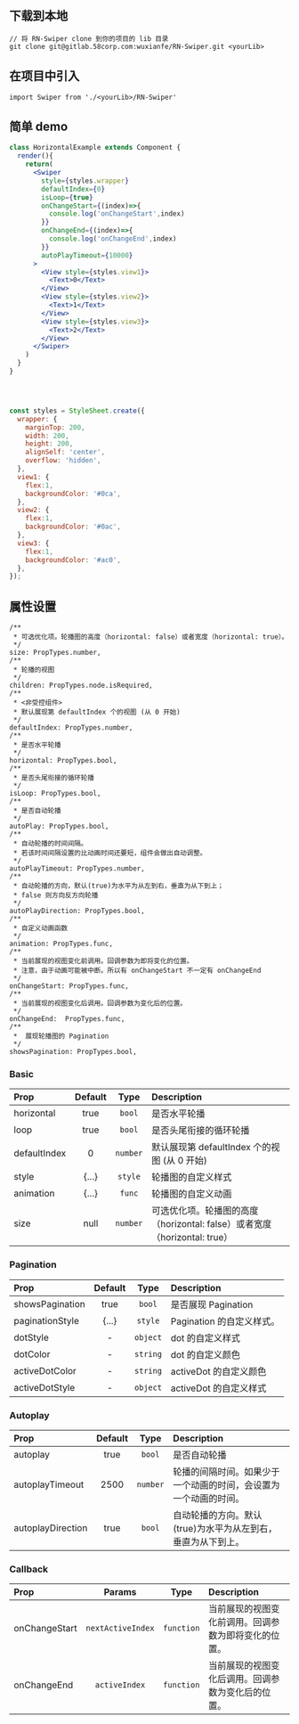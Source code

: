 ## 下载到本地


```
// 将 RN-Swiper clone 到你的项目的 lib 目录
git clone git@gitlab.58corp.com:wuxianfe/RN-Swiper.git <yourLib>
```
## 在项目中引入

```
import Swiper from './<yourLib>/RN-Swiper'
```

## 简单 demo

```jsx harmony
class HorizontalExample extends Component {
  render(){
    return(
      <Swiper
        style={styles.wrapper}
        defaultIndex={0}
        isLoop={true}
        onChangeStart={(index)=>{
          console.log('onChangeStart',index)
        }}
        onChangeEnd={(index)=>{
          console.log('onChangeEnd',index)
        }}
        autoPlayTimeout={10000}
      >
        <View style={styles.view1}>
          <Text>0</Text>
        </View>
        <View style={styles.view2}>
          <Text>1</Text>
        </View>
        <View style={styles.view3}>
          <Text>2</Text>
        </View>
      </Swiper>
    )
  }
}




const styles = StyleSheet.create({
  wrapper: {
    marginTop: 200,
    width: 200,
    height: 200,
    alignSelf: 'center',
    overflow: 'hidden',
  },
  view1: {
    flex:1,
    backgroundColor: '#0ca',
  },
  view2: {
    flex:1,
    backgroundColor: '#0ac',
  },
  view3: {
    flex:1,
    backgroundColor: '#ac0',
  },
});
```

## 属性设置


    /**
     * 可选优化项。轮播图的高度（horizontal: false）或者宽度（horizontal: true）。
     */
    size: PropTypes.number,
    /**
     * 轮播的视图
     */
    children: PropTypes.node.isRequired,
    /**
     * <非受控组件>
     * 默认展现第 defaultIndex 个的视图 (从 0 开始)
     */
    defaultIndex: PropTypes.number,
    /**
     * 是否水平轮播
     */
    horizontal: PropTypes.bool,
    /**
     * 是否头尾衔接的循环轮播
     */
    isLoop: PropTypes.bool,
    /**
     * 是否自动轮播
     */
    autoPlay: PropTypes.bool,
    /**
     * 自动轮播的时间间隔。
     * 若该时间间隔设置的比动画时间还要短，组件会做出自动调整。
     */
    autoPlayTimeout: PropTypes.number,
    /**
     * 自动轮播的方向，默认(true)为水平为从左到右，垂直为从下到上；
     * false 则方向反方向轮播
     */
    autoPlayDirection: PropTypes.bool,
    /**
     * 自定义动画函数
     */
    animation: PropTypes.func,
    /**
     * 当前展现的视图变化前调用。回调参数为即将变化的位置。
     * 注意，由于动画可能被中断。所以有 onChangeStart 不一定有 onChangeEnd
     */
    onChangeStart: PropTypes.func,
    /**
     * 当前展现的视图变化后调用。回调参数为变化后的位置。
     */
    onChangeEnd:  PropTypes.func,
    /**
     *  展现轮播图的 Pagination
     */
    showsPagination: PropTypes.bool,
    
### Basic

| Prop  | Default  | Type | Description |
| :------------ |:---------------:| :---------------:| :-----|
| horizontal | true | `bool` | 是否水平轮播 |
| loop | true | `bool` | 是否头尾衔接的循环轮播 |
| defaultIndex | 0 | `number` | 默认展现第 defaultIndex 个的视图 (从 0 开始) |
| style | {...} | `style` | 轮播图的自定义样式 |
| animation | {...} | `func` | 轮播图的自定义动画 |
| size | null | `number` | 可选优化项。轮播图的高度（horizontal: false）或者宽度（horizontal: true）|

### Pagination

| Prop  | Default  | Type | Description |
| :------------ |:---------------:| :---------------:| :-----|
| showsPagination | true | `bool` | 是否展现 Pagination |
| paginationStyle | {...} | `style` | Pagination 的自定义样式。 |
| dotStyle | - | `object` | dot 的自定义样式 |
| dotColor | - | `string` | dot 的自定义颜色 |
| activeDotColor | - | `string` | activeDot 的自定义颜色 |
| activeDotStyle | - | `object` | activeDot 的自定义样式 |

### Autoplay

| Prop  | Default  | Type | Description |
| :------------ |:---------------:| :---------------:| :-----|
| autoplay | true | `bool` | 是否自动轮播 |
| autoplayTimeout | 2500 | `number` | 轮播的间隔时间。如果少于一个动画的时间，会设置为一个动画的时间。 |
| autoplayDirection | true | `bool` | 自动轮播的方向。默认(true)为水平为从左到右，垂直为从下到上。 |

### Callback

| Prop  | Params  | Type | Description |
| :------------ |:---------------:| :---------------:| :-----|
| onChangeStart | `nextActiveIndex` |`function` | 当前展现的视图变化前调用。回调参数为即将变化的位置。 |
| onChangeEnd | `activeIndex` | `function` | 当前展现的视图变化后调用。回调参数为变化后的位置。 |
